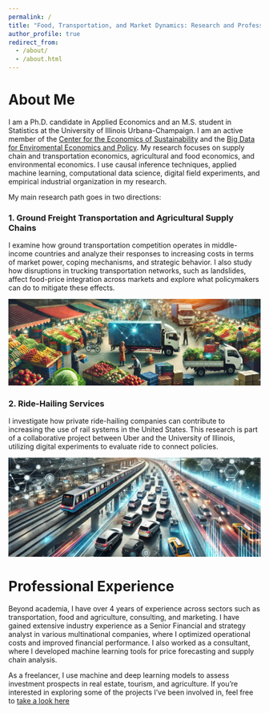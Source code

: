 ```yaml
---
permalink: /
title: "Food, Transportation, and Market Dynamics: Research and Professional Insights"
author_profile: true
redirect_from: 
  - /about/
  - /about.html
---
```

<style>
table {
  border-collapse: collapse;
  border: none;
}
td {
  border: none;
}
</style>

# About Me

I am a Ph.D. candidate in Applied Economics and an M.S. student in Statistics at the University of Illinois Urbana-Champaign. I am an active member of the [Center for the Economics of Sustainability](https://ceos.illinois.edu/index.php/node/525) and the [Big Data for Enviromental Economics and Policy](https://peter-christensen-pe55.squarespace.com/). My research focuses on supply chain and transportation economics, agricultural and food economics, and environmental economics. I use causal inference techniques, applied machine learning, computational data science, digital field experiments, and empirical industrial organization in my research. 

My main research path goes in two directions:

### 1. Ground Freight Transportation and Agricultural Supply Chains
I examine how ground transportation competition operates in middle-income countries and analyze their responses to increasing costs in terms of market power, coping mechanisms, and strategic behavior. I also study how disruptions in trucking transportation networks, such as landslides, affect food-price integration across markets and explore what policymakers can do to mitigate these effects. 

![Image 2](/images/truck_img_v2.jpg) 

### 2. Ride-Hailing Services
I investigate how private ride-hailing companies can contribute to increasing the use of rail systems in the United States. This research is part of a collaborative project between Uber and the University of Illinois, utilizing digital experiments to evaluate ride to connect policies.

![Image 1](/images/transport_img_v2.jpg) 

# Professional Experience

Beyond academia, I have over 4 years of experience across sectors such as transportation, food and agriculture, consulting, and marketing. I have gained extensive industry experience as a Senior Financial and strategy analyst in various multinational companies, where I optimized operational costs and improved financial performance. I also worked as a consultant, where I developed machine learning tools for price forecasting and supply chain analysis. 

As a freelancer, I use machine and deep learning models to assess investment prospects in real estate, tourism, and agriculture. If you’re interested in exploring some of the projects I’ve been involved in, feel free to [take a look here](https://gustavo1803.github.io/portfolio/)


